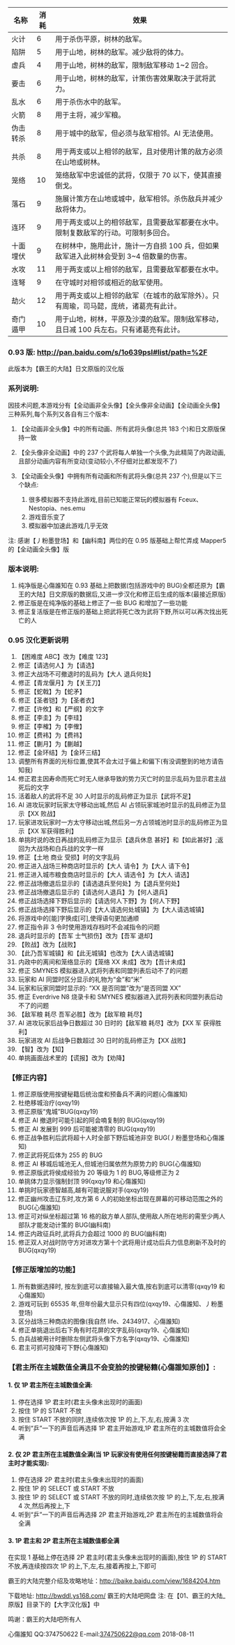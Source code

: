 | 名称     | 消耗 | 效果                                                                                   |
| -------- | ---- | -------------------------------------------------------------------------------------- |
| 火计     | 6    | 用于杀伤平原，树林的敌军。                                                             |
| 陷阱     | 5    | 用于山地，树林的敌军。减少敌将的体力。                                                 |
| 虚兵     | 4    | 用于山地，树林的敌军，限制敌军移动 1~2 回合。                                          |
| 要击     | 6    | 用于山地，树林的敌军，计策伤害效果取决于武将武力。                                     |
| 乱水     | 6    | 用于杀伤水中的敌军。                                                                   |
| 火箭     | 8    | 用于主将，减少军粮。                                                                   |
| 伪击转杀 | 8    | 用于城中的敌军，但必须与敌军相邻。AI 无法使用。                                        |
| 共杀     | 8    | 用于两支或以上相邻的敌军，且对使用计策的敌方必须在山地或树林。                         |
| 笼络     | 10   | 笼络敌军中忠诚低的武将，仅限于 70 以下，使其直接倒戈。                                 |
| 落石     | 9    | 施展计策方在山地或城中，敌军相邻。杀伤敌兵并减少敌将体力。                             |
| 连环     | 9    | 用于两支或以上的相邻敌军，且需要敌军都要在水中。限制复数敌军的行动。可限制多回合。     |
| 十面埋伏 | 9    | 在树林中，施用此计，施计一方自损 100 兵，但如果敌军进入此树林会受到 3~4 倍数量的伤害。 |
| 水攻     | 11   | 用于两支或以上相邻的敌军，且需要敌军都要在水中。                                       |
| 连弩     | 9    | 在守城时对相邻或相近的敌军使用。                                                       |
| 劫火     | 12   | 用于两支或以上相邻的敌军（在城市的敌军除外）。只有周瑜，司马懿，庞统，诸葛亮有此计。   |
| 奇门遁甲 | 10   | 用于山地，树林，平原及沙漠的敌军。限制敌军移动，且日减 100 兵左右。只有诸葛亮有此计。  |

### 0.93 版: <http://pan.baidu.com/s/1o639psI#list/path=%2F>

此版本为【霸王的大陆】日文原版的汉化版

### 系列说明:

因技术问题,本游戏分有【全动画非全头像】【全头像非全动画】【全动画全头像】三种系列,每个系列又各自有三个版本:

1. 【全动画非全头像】中的所有动画、所有武将头像(总共 183 个)和日文原版保持一致
2. 【全头像非全动画】中的 237 个武将每人单独一个头像,为此精简了内政动画,且部分动画内容有所变动(变动较小,不仔细对比都发现不了)
3. 【全动画全头像】中拥有所有动画和所有武将头像(总共 237 个),但是以下三个缺点:

   1. 很多模拟器不支持此游戏,目前已知能正常玩的模拟器有 Fceux、Nestopia、nes.emu
   2. 游戏音乐变了
   3. 模拟器中加速此游戏几乎无效

注: 感谢【丿粉墨登场】和【幽科南】两位的在 0.95 版基础上帮忙弄成 Mapper5 的【全动画全头像】版

### 版本说明:

1. 纯净版是心傷誰知在 0.93 基础上把数据(包括游戏中的 BUG)全都还原为【霸王的大陆】日文原版的数据后,又进一步汉化和修正后生成的版本(最接近原版)
2. 修正版是在纯净版的基础上修正了一些 BUG 和增加了一些功能
3. 修正复活版是在修正版的基础上把武将死亡改为武将下野,所以可以再次找出死亡的人

### 0.95 汉化更新说明

1. 【困难度 ABC】改为【难度 123】
2. 修正【请选何人】为【请选】
3. 修正大战场不可撤退时的乱码为【大人 退兵何处】
4. 修正【青龙偃月】为【关王刀】
5. 修正【蛇戟】为【蛇矛】
6. 修正【圣者铠】为【圣者衣】
7. 修正【许攸】和【严纲】的文字
8. 修正【李圭】为【李珪】
9. 修正【李榷】为【李傕】
10.   修正【费袆】为【费祎】
11.   修正【蒯月】为【蒯越】
12.   修正【金环结】为【金环三结】
13.   调整所有界面的光标位置,使其不会太过于偏上和偏下(有没调整到的地方请告知我)
14.   修正君主因寿命而死亡时无人继承导致的势力灭亡时的显示乱码为显示君主战死后的文字
15.   活着敌人的武将不足 30 人时显示的乱码修正为显示【武将不足】
16.   AI 进攻玩家时玩家太守移动出城,然后 AI 占领玩家城池时显示的乱码修正为显示【XX 败战】
17.   玩家进攻玩家时一方太守移动出城,然后另一方占领城池时显示的乱码修正为显示【XX 军获得胜利】
18.   单挑时说的改日再战的乱码修正为显示【退兵休息 甚好】和【如此甚好】;返回为大战场和白兵战的文字一样
19.   修正【土地 商业 受损】时的文字乱码
20.   修正进入战场三种商店时显示的【大人 请令】为【大人 请下令】
21.   修正进入城市粮食商店时显示的【大人 请选令】为【大人 请选】
22.   修正战场撤退后显示的【请选退兵至何处】为【退兵至何处】
23.   修正战场撤退后显示的【请选何人退兵】为【何人退兵】
24.   修正战场选择下野后显示的【请选何人下野】为【何人下野】
25.   修正战场选择下野后显示的【大人请选何处城镇】为【大人请选城镇】
26.   将游戏中的[能]字换成[可],使得语句更加通顺
27.   修正指令非 3 令时使用游戏存档时不会减指令的问题
28.   退兵时显示的【吾军 士气损伤】改为【吾军 退却】
29.   【败战】改为【战败】
30.   【此乃吾军城镇】和【此无城镇】也改为【大人请选城镇】
31.   内政中的离间和笼络显示的【笼络 XX 未成】改为【吾计未成】
32.   修正 SMYNES 模拟器进入武将列表和同盟列表后动不了的问题
33.   玩家和 AI 同盟时区分显示的礼物为“金”和“米”
34.   玩家和玩家同盟时显示的: “XX 是否同盟”改为“是否同盟 XX”
35.   修正 Everdrive N8 烧录卡和 SMYNES 模拟器进入武将列表和同盟列表后动不了的问题
36.   【敌军粮 耗尽 吾军必胜】改为【敌军粮 耗尽】
37.   AI 进攻玩家后战争日数超过 30 日时的【敌军粮 耗尽】改为【XX 军 获得胜利】
38.   玩家进攻 AI 后战争日数超过 30 日时的乱码修正为【XX 战败】
39.   【智】改为【知】
40.   单挑画面战术里的【谎报】改为【劝降】

### 【修正内容】

1. 修正原版使用按键秘籍后统治度和预备兵不满的问题(心傷誰知)
2. 杜绝移城治疗(qxqy19)
3. 修正原版“鬼城”BUG(qxqy19)
4. 修正 AI 撤退时可能引起的阿会喃复制的 BUG(qxqy19)
5. 修正 AI 发展到 999 后可能被清零的 BUG(qxqy19)
6. 修正战争胜利后武将超十人时全部下野后城池非空 BUG(丿粉墨登场和心傷誰知)
7. 修正武将死后体为 255 的 BUG
8. 修正 AI 移城后城池无人,但城池归属依然为原势力的 BUG(心傷誰知)
9. 修正原版武将侯成经验为 20 等级为 1 的 BUG,等级修正为 2
10.   单挑体力显示强制封顶 99(qxqy19 和心傷誰知)
11.   单挑时玩家德智越高,越有可能说服对手(qxqy19)
12.   修正幽州攻击辽东时,攻方第 6 人的初始坐标出现在屏幕的可移动范围之外的 BUG(心傷誰知)
13.   修正可对纵坐标超过第 16 格的敌方单人部队,使用敌人所在地形的需至少两人部队才能发动计策的 BUG(幽科南)
14.   修正内政征兵时,武将兵力会超过 1000 的 BUG(幽科南)
15.   修正双人对战时防守方对进攻方第十个武将用计成功后兵力信息刷新不及时的 BUG(qxqy19)

### 【修正版增加的功能】

1. 所有数据选择时, 按左到底可以直接输入最大值,按右到底可以清零(qxqy19 和心傷誰知)
2. 游戏可玩到 65535 年,但年份最大显示只有四位(qxqy19、心傷誰知、丿粉墨登场)
3. 区分战场三种商店的图像(我自然 life、2434917、心傷誰知)
4. 修正单挑退出后右下角有时花屏的文字乱码(qxqy19、心傷誰知)
5. 白兵战被用计时删除左侧武将头像下方名字(qxqy19、心傷誰知)
6. 君主可抓可投降可下野(心傷誰知)

### 【君主所在主城数值全满且不会变脸的按键秘籍(心傷誰知原创)】:

#### 1. 仅 1P 君主所在主城数值全满:

1. 停在选择 1P 君主时(君主头像未出现时的画面)
2. 按住 1P 的 START 不放
3. 按住 START 不放的同时,连续依次按 1P 的上,下,左,右,按满 3 次
4. 听到“乒”一下的声音后再选择 1P 君主开始游戏,1P 君主所在的主城数值将会全满

#### 2. 仅 2P 君主所在主城数值全满(当 1P 玩家没有使用任何按键秘籍而直接选择了君主时才能实现):

1. 停在选择 2P 君主时(君主头像未出现时的画面)
2. 按住 1P 的 SELECT 或 START 不放
3. 按住 1P 的 SELECT 或 START 不放的同时,连续依次按 1P 的上,下,左,右,按满 4 次,然后再按上,下
4. 听到“乒”一下的声音后再选择 2P 君主开始游戏,2P 君主所在的主城数值将会全满

#### 3. 1P 君主和 2P 君主所在主城数值都全满

在实现 1 基础上停在选择 2P 君主时(君主头像未出现时的画面),按住 1P 的 START 不放,再连续按四次 1P 的上,下,左,右,接着再按上,下即可

霸王的大陆完整介绍及攻略地址：http://baike.baidu.com/view/1684204.htm

下载地址: http://bwddl.ys168.com/ 霸王的大陆吧网盘
注: 在【01、霸王的大陆\_原版】目录下的【大字汉化版】中

鸣谢：霸王的大陆吧所有人

心傷誰知 QQ:374750622 E-mail:374750622@qq.com
2018-08-11
